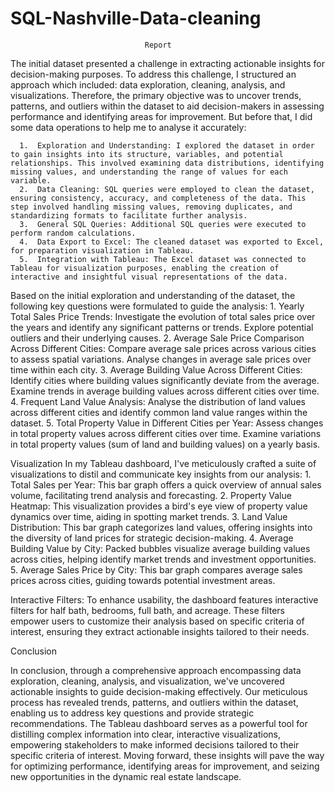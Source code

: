 # SQL-Nashville-Data-cleaning

                                  Report
The initial dataset presented a challenge in extracting actionable insights for decision-making purposes. To address this challenge, I structured an approach which included: data exploration, cleaning, analysis, and visualizations. Therefore, the primary objective was to uncover trends, patterns, and outliers within the dataset to aid decision-makers in assessing performance and identifying areas for improvement.
But before that, I did some data operations to help me to analyse it accurately:

      1.  Exploration and Understanding: I explored the dataset in order to gain insights into its structure, variables, and potential relationships. This involved examining data distributions, identifying                   missing values, and understanding the range of values for each variable.
      2.  Data Cleaning: SQL queries were employed to clean the dataset, ensuring consistency, accuracy, and completeness of the data. This step involved handling missing values, removing duplicates, and                     standardizing formats to facilitate further analysis.
      3.  General SQL Queries: Additional SQL queries were executed to perform random calculations.
      4.  Data Export to Excel: The cleaned dataset was exported to Excel, for preparation visualization in Tableau.
      5.  Integration with Tableau: The Excel dataset was connected to Tableau for visualization purposes, enabling the creation of interactive and insightful visual representations of the data.

Based on the initial exploration and understanding of the dataset, the following key questions were formulated to guide the analysis:
      1.  Yearly Total Sales Price Trends: Investigate the evolution of total sales price over the years and identify any significant patterns or trends. Explore potential outliers and their underlying causes.
      2.  Average Sale Price Comparison Across Different Cities: Compare average sale prices across various cities to assess spatial variations. Analyse changes in average sale prices over time within each city.
      3.  Average Building Value Across Different Cities: Identify cities where building values significantly deviate from the average. Examine trends in average building values across different cities over time.
      4.  Frequent Land Value Analysis: Analyse the distribution of land values across different cities and identify common land value ranges within the dataset.
      5.  Total Property Value in Different Cities per Year: Assess changes in total property values across different cities over time. Examine variations in total property values (sum of land and building                   values) on a yearly basis.

Visualization
In my Tableau dashboard, I've meticulously crafted a suite of visualizations to distil and communicate key insights from our analysis:
      1.	Total Sales per Year: This bar graph offers a quick overview of annual sales volume, facilitating trend analysis and forecasting.
      2.	Property Value Heatmap: This visualization provides a bird's eye view of property value dynamics over time, aiding in spotting market trends.
      3.	Land Value Distribution: This bar graph categorizes land values, offering insights into the diversity of land prices for strategic decision-making.
      4.	Average Building Value by City: Packed bubbles visualize average building values across cities, helping identify market trends and investment opportunities.
      5.	Average Sales Price by City: This bar graph compares average sales prices across cities, guiding towards potential investment areas.

Interactive Filters: To enhance usability, the dashboard features interactive filters for half bath, bedrooms, full bath, and acreage. These filters empower users to customize their analysis based on specific criteria of interest, ensuring they extract actionable insights tailored to their needs.

Conclusion

In conclusion, through a comprehensive approach encompassing data exploration, cleaning, analysis, and visualization, we've uncovered actionable insights to guide decision-making effectively. Our meticulous process has revealed trends, patterns, and outliers within the dataset, enabling us to address key questions and provide strategic recommendations. The Tableau dashboard serves as a powerful tool for distilling complex information into clear, interactive visualizations, empowering stakeholders to make informed decisions tailored to their specific criteria of interest. Moving forward, these insights will pave the way for optimizing performance, identifying areas for improvement, and seizing new opportunities in the dynamic real estate landscape.

